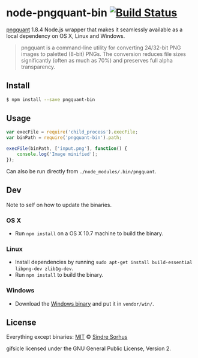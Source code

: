 # node-pngquant-bin [![Build Status](https://travis-ci.org/sindresorhus/node-pngquant-bin.svg?branch=master)](https://travis-ci.org/sindresorhus/node-pngquant-bin)

[pngquant](http://pngquant.org) 1.8.4 Node.js wrapper that makes it seamlessly available as a local dependency on OS X, Linux and Windows.

> pngquant is a command-line utility for converting 24/32-bit PNG images to paletted (8-bit) PNGs. The conversion reduces file sizes significantly (often as much as 70%) and preserves full alpha transparency.


## Install

```bash
$ npm install --save pngquant-bin
```


## Usage

```js
var execFile = require('child_process').execFile;
var binPath = require('pngquant-bin').path;

execFile(binPath, ['input.png'], function() {
	console.log('Image minified');
});
```

Can also be run directly from `./node_modules/.bin/pngquant`.


## Dev

Note to self on how to update the binaries.

### OS X

- Run `npm install` on a OS X 10.7 machine to build the binary.

### Linux

- Install dependencies by running `sudo apt-get install build-essential libpng-dev zlib1g-dev`.
- Run `npm install` to build the binary.

### Windows

- Download the [Windows binary](http://pngquant.org/pngquant-windows.zip) and put it in `vendor/win/`.


## License

Everything except binaries: [MIT](http://opensource.org/licenses/MIT) © [Sindre Sorhus](http://sindresorhus.com)

gifsicle licensed under the GNU General Public License, Version 2.
